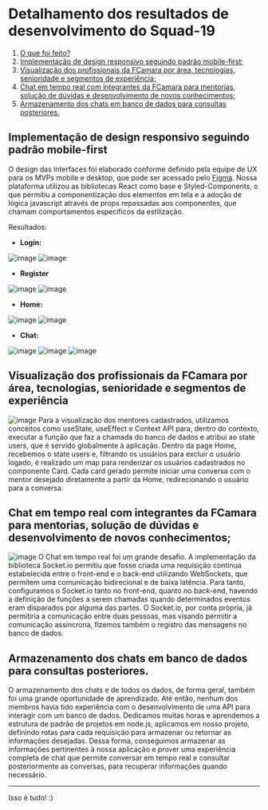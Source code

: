 # Detalhamento dos resultados de desenvolvimento do Squad-19

<ol>
    <li><a href="#resultados">O que foi feito?</a></li>
        <li> <a href="#design">Implementação de design responsivo seguindo padrão mobile-first;</a></li>
        <li> <a href="#profissionais">Visualização dos profissionais da FCamara por área, tecnologias, senioridade e segmentos de experiência;</a> </li>
        <li> <a href="#chat">Chat em tempo real com integrantes da FCamara para mentorias, solução de dúvidas e desenvolvimento de novos conhecimentos;</a> </li>
        <li> <a href="#armazenamento"> Armazenamento dos chats em banco de dados para consultas posteriores.
 </a> </li>
</ol>

<h2 id="design">Implementação de design responsivo seguindo padrão mobile-first</h2>

O design das interfaces foi elaborado conforme definido pela equipe de UX para os MVPs mobile e desktop, que pode ser acessado pelo [Figma](https://www.figma.com/file/iC2dKi1CEF2c4LHjJZ9kg4/Technical-Share?node-id=6%3A32). Nossa plataforma utilizou as bibliotecas React como base e Styled-Components, o que permitiu a componentização dos elementos em tela e a adoção de lógica javascript através de props repassadas aos componentes, que chamam comportamentos específicos da estilização.

Resultados:

- **Login:**


![image](https://user-images.githubusercontent.com/90736469/163655513-47f0707b-956f-479b-9823-517ab881be7b.png)
![image](https://user-images.githubusercontent.com/90736469/163655530-a87758e4-af90-4489-a5e5-4223f7d334b3.png)

- **Register**

![image](https://user-images.githubusercontent.com/90736469/163655549-06f6227e-361b-468d-a7db-8570b502a781.png)
![image](https://user-images.githubusercontent.com/90736469/163655557-076545de-9d74-4feb-84ca-1d5094d9045b.png)


- **Home:**

![image](https://user-images.githubusercontent.com/90736469/163655681-07582c28-4009-4b2b-a812-0ce48b2f9bba.png)
![image](https://user-images.githubusercontent.com/90736469/163655694-e19be764-fdc2-4cc1-b358-e17ec45d1cae.png)

- **Chat:**

![image](https://user-images.githubusercontent.com/90736469/163655723-4f4dd10f-659f-489d-9349-4bdbffba91f9.png)
![image](https://user-images.githubusercontent.com/90736469/163655743-7bf2031d-7a35-4389-b3c7-59db3a75e99e.png)
![image](https://user-images.githubusercontent.com/90736469/163655755-7ac85832-1971-4c84-aba6-6e43fd667cb7.png)

<h2 id="profissionais">Visualização dos profissionais da FCamara por área, tecnologias, senioridade e segmentos de experiência</h2>

![image](https://user-images.githubusercontent.com/90736469/163655876-64a74f55-619b-4dee-ab40-f4288636b8a2.png)
Para a visualização dos mentores cadastrados, utilizamos conceitos como useState, useEffect e Context API para, dentro do contexto, executar a função que faz a chamada do banco de dados e atribui ao state users, que é servido globalmente à aplicação. Dentro da page Home, recebemos o state users e, filtrando os usuários para excluir o usuário logado, é realizado um map para renderizar os usuários cadastrados no componente Card.
Cada card gerado permite iniciar uma conversa com o mentor desejado diretamente a partir da Home, redirecionando o usuário para a conversa.

<h2 id="chat">Chat em tempo real com integrantes da FCamara para mentorias, solução de dúvidas e desenvolvimento de novos conhecimentos;</h2>

![image](https://user-images.githubusercontent.com/90736469/163656283-ef71c16a-2ec4-46ac-975d-70fffcc25b3d.png)
O Chat em tempo real foi um grande desafio. A implementação da biblioteca Socket.io permitiu que fosse criada uma requisição contínua estabelecida entre o front-end e o back-end utilizando WebSockets, que permitem uma comunicação bidirecional e de baixa latência. Para tanto, configuramos o Socket.io tanto no front-end, quanto no back-end, havendo a definição de funções a serem chamadas quando determinados eventos eram disparados por alguma das partes. O Socket.io, por conta própria, já permitiria a comunicação entre duas pessoas, mas visando permitir a comunicação assíncrona, fizemos também o registro das mensagens no banco de dados.

<h2 id="armazenamento">Armazenamento dos chats em banco de dados para consultas posteriores.</h2>

O armazenamento dos chats e de todos os dados, de forma geral, também foi uma grande oportunidade de aprendizado. Até então, nenhum dos membros havia tido experiência com o desenvolvimento de uma API para interagir com um banco de dados. Dedicamos muitas horas e aprendemos a estrutura de padrão de projetos em node.js, aplicamos em nosso projeto, definindo rotas para cada requisição para armazenar ou retornar as informações desejadas. Dessa forma, conseguimos armazenar as informações pertinentes à nossa aplicação e prover uma experiência completa de chat que permite conversar em tempo real e consultar posteriormente as conversas, para recuperar informações quando necessário.

<hr />
Isso é tudo! :)
